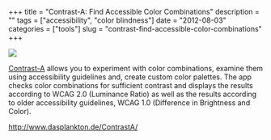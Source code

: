 +++
title = "Contrast-A: Find Accessible Color Combinations"
description = ""
tags = ["accessibility", "color blindness"]
date = "2012-08-03"
categories = ["tools"]
slug = "contrast-find-accessible-color-combinations"
+++


<div class="tool-screenshot mb1"><a href="http://www.dasplankton.de/ContrastA/"><img id="bluga-thumbnail-2750" class="bluga-thumbnail custom" src="/media/bluga/
wt5230417827442_custom.jpg"/></a></div><p><a href="http://www.dasplankton.de/ContrastA/">Contrast-A</a> allows you to experiment with color combinations, examine them using accessibility guidelines and, create custom color palettes. The app checks color combinations for sufficient contrast and displays the results according to WCAG 2.0 (Luminance Ratio) as well as the results according to older accessibility guidelines, WCAG 1.0 (Difference in Brightness and Color).</p>

  
<p><a href="http://www.dasplankton.de/ContrastA/">http://www.dasplankton.de/ContrastA/</a></p>
      
